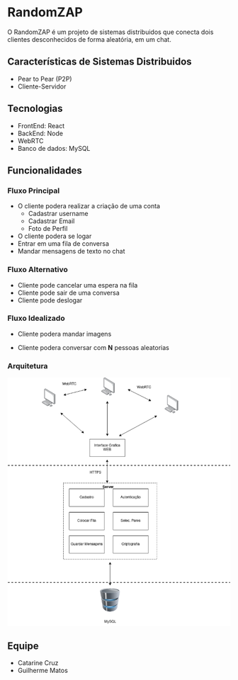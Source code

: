 # RandomZAP
O RandomZAP é um projeto de sistemas distribuidos que conecta dois clientes desconhecidos de forma aleatória, em um chat.

## Características de Sistemas Distribuidos
- Pear to Pear (P2P)
- Cliente-Servidor

## Tecnologias 
- FrontEnd: React
- BackEnd: Node
- WebRTC
- Banco de dados: MySQL

## Funcionalidades
### Fluxo Principal
- O cliente podera realizar a criação de uma conta
    * Cadastrar username
    * Cadastrar Email
    * Foto de Perfil
- O cliente podera se logar
- Entrar em uma fila de conversa
- Mandar mensagens de texto no chat

### Fluxo Alternativo
- Cliente pode cancelar uma espera na fila
- Cliente pode sair de uma conversa
- Cliente pode deslogar

### Fluxo Idealizado
- Cliente podera mandar imagens

- Cliente podera conversar com **N** pessoas aleatorias

### Arquitetura

<img src="arquiteturaSD.png">

## Equipe
- Catarine Cruz
- Guilherme Matos 

